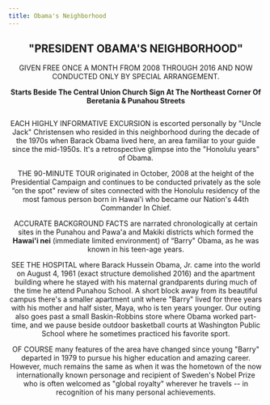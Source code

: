 ```yaml
---
title: Obama's Neighborhood
---
```

<script>
    import Header from '../../../components/HeaderWithHawaiianPersonLogo.svelte'
</script>

<Header /> 

<main>
<h2>"PRESIDENT OBAMA'S NEIGHBORHOOD"</h2>

<div class="centered">
GIVEN FREE ONCE A MONTH FROM 2008 THROUGH 2016
AND NOW CONDUCTED ONLY BY SPECIAL ARRANGEMENT.

**Starts Beside The Central Union Church Sign At The Northeast Corner Of Beretania & Punahou Streets**
</div>

<!-- TODO: 4 dots -->

EACH HIGHLY INFORMATIVE EXCURSION is escorted personally by "Uncle Jack" Christensen who resided in this neighborhood
during the decade of the 1970s when Barack Obama lived here,
an area familiar to your guide since the mid-1950s. It's a
retrospective glimpse into the "Honolulu years" of Obama.

THE 90-MINUTE TOUR originated in October, 2008 at the height
of the Presidential Campaign and continues to be conducted
privately as the sole “on the spot" review of sites connected
with the Honolulu residency of the most famous person born
in Hawai'i who became our Nation's 44th Commander In Chief.

ACCURATE BACKGROUND FACTS are narrated chronologically at
certain sites in the Punahou and Pawa'a and Makiki districts
which formed the **Hawai'i nei** (immediate limited environment)
of “Barry" Obama, as he was known in his teen-age years.

SEE THE HOSPITAL where Barack Hussein Obama, Jr. came into
the world on August 4, 1961 (exact structure demolished 2016)
and the apartment building where he stayed with his maternal
grandparents during much of the time he attend Punahou School.
A short block away from its beautiful campus there's a smaller
apartment unit where "Barry" lived for three years with his
mother and half sister, Maya, who is ten years younger. Our
outing also goes past a small Baskin-Robbins store where Obama
worked part-time, and we pause beside outdoor basketball courts
at Washington Public School where he sometimes practiced his
favorite sport.

OF COURSE many features of the area have changed since young
"Barry" departed in 1979 to pursue his higher education and
amazing career. However, much remains the same as when it
was the hometown of the now internationally known personage
and recipient of Sweden's Nobel Prize who is often welcomed
as "global royalty" wherever he travels -- in recognition
of his many personal achievements.
</main>

<style>
  .centered {
    display: flex;
    flex-direction: column;
    justify-content: center;
    align-items: center;
  }
</style>